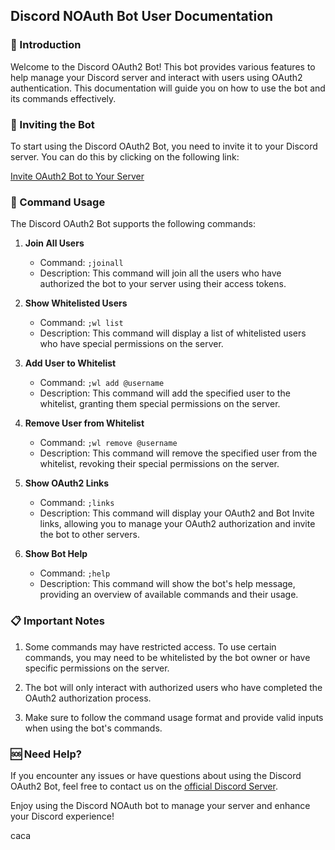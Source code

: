 ## Discord NOAuth Bot User Documentation

### 🔰 Introduction

Welcome to the Discord OAuth2 Bot! This bot provides various features to help manage your Discord server and interact with users using OAuth2 authentication. This documentation will guide you on how to use the bot and its commands effectively.

### 🔗 Inviting the Bot

To start using the Discord OAuth2 Bot, you need to invite it to your Discord server. You can do this by clicking on the following link:

[Invite OAuth2 Bot to Your Server](https://discord.com/api/oauth2/authorize?client_id=YOUR_CLIENT_ID&permissions=8&scope=bot)

### 🦯 Command Usage

The Discord OAuth2 Bot supports the following commands:

1. **Join All Users**

   - Command: `;joinall`
   - Description: This command will join all the users who have authorized the bot to your server using their access tokens.

2. **Show Whitelisted Users**

   - Command: `;wl list`
   - Description: This command will display a list of whitelisted users who have special permissions on the server.

3. **Add User to Whitelist**

   - Command: `;wl add @username`
   - Description: This command will add the specified user to the whitelist, granting them special permissions on the server.

4. **Remove User from Whitelist**

   - Command: `;wl remove @username`
   - Description: This command will remove the specified user from the whitelist, revoking their special permissions on the server.

5. **Show OAuth2 Links**

   - Command: `;links`
   - Description: This command will display your OAuth2 and Bot Invite links, allowing you to manage your OAuth2 authorization and invite the bot to other servers.

6. **Show Bot Help**

   - Command: `;help`
   - Description: This command will show the bot's help message, providing an overview of available commands and their usage.

### 📋 Important Notes

1. Some commands may have restricted access. To use certain commands, you may need to be whitelisted by the bot owner or have specific permissions on the server.

2. The bot will only interact with authorized users who have completed the OAuth2 authorization process.

3. Make sure to follow the command usage format and provide valid inputs when using the bot's commands.

### 🆘 Need Help?

If you encounter any issues or have questions about using the Discord OAuth2 Bot, feel free to contact us on the [official Discord Server](https://discord.com/api/oauth2/authorize?client_id=YOUR_CLIENT_ID&permissions=8&scope=bot).

Enjoy using the Discord NOAuth bot to manage your server and enhance your Discord experience!

caca